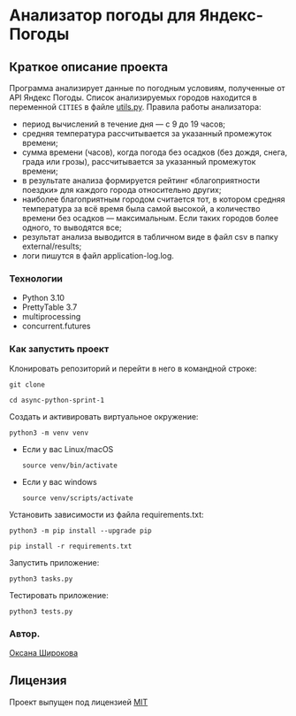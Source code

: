 #  Анализатор погоды для Яндекс-Погоды

## Краткое описание проекта

Программа анализирует данные по погодным условиям, полученные от API Яндекс Погоды.
Список анализируемых городов находится в переменной `CITIES` в файле [utils.py](utils.py).
Правила работы анализатора:
- период вычислений в течение дня — с 9 до 19 часов;
- средняя температура рассчитывается за указанный промежуток времени;
- сумма времени (часов), когда погода без осадков (без дождя, снега, града или грозы), рассчитывается за указанный промежуток времени;
- в результате анализа формируется рейтинг «благоприятности поездки» для каждого города относительно других;
- наиболее благоприятным городом считается тот, в котором средняя температура за всё время была самой высокой, а количество времени без осадков — максимальным. Если таких городов более одного, то выводятся все;
- результат анализа выводится в табличном виде в файл csv в папку external/results;
- логи пишутся в файл application-log.log.

### Технологии

- Python 3.10
- PrettyTable 3.7
- multiprocessing
- concurrent.futures

### Как запустить проект

Клонировать репозиторий и перейти в него в командной строке:

```
git clone
```

```
cd async-python-sprint-1
```

Cоздать и активировать виртуальное окружение:

```
python3 -m venv venv
```

* Если у вас Linux/macOS

    ```
    source venv/bin/activate
    ```

* Если у вас windows

    ```
    source venv/scripts/activate
    ```

Установить зависимости из файла requirements.txt:

```
python3 -m pip install --upgrade pip
```

```
pip install -r requirements.txt
```

Запустить приложение:

```
python3 tasks.py
```

Тестировать приложение:

```
python3 tests.py
```

### Автор.
[Оксана Широкова](https://github.com/son13425)


## Лицензия
Проект выпущен под лицензией [MIT](https://github.com/son13425/async-python-sprint-1/blob/main/COPYING.txt)
